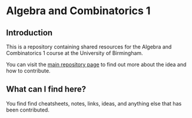 Algebra and Combinatorics 1
===========================

Introduction
------------
This is a repository containing shared resources for the Algebra and Combinatorics 1 course at the University of Birmingham. 

You can visit the [main repository page][main-repo] to find out more about the idea and how to contribute.

What can I find here?
-----------------------
You find find cheatsheets, notes, links, ideas, and anything else that has been contributed.

[main-repo]: https://github.com/UoB-Mathematics/UoB-Mathematics